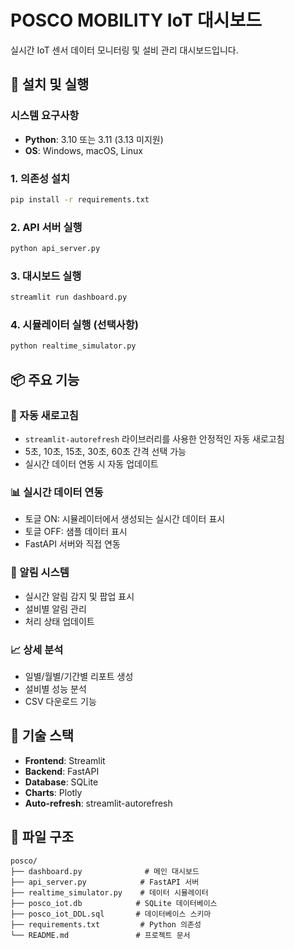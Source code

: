 # POSCO MOBILITY IoT 대시보드

실시간 IoT 센서 데이터 모니터링 및 설비 관리 대시보드입니다.

## 🚀 설치 및 실행

### 시스템 요구사항
- **Python**: 3.10 또는 3.11 (3.13 미지원)
- **OS**: Windows, macOS, Linux

### 1. 의존성 설치
```bash
pip install -r requirements.txt
```

### 2. API 서버 실행
```bash
python api_server.py
```

### 3. 대시보드 실행
```bash
streamlit run dashboard.py
```

### 4. 시뮬레이터 실행 (선택사항)
```bash
python realtime_simulator.py
```

## 📦 주요 기능

### 🔄 자동 새로고침
- `streamlit-autorefresh` 라이브러리를 사용한 안정적인 자동 새로고침
- 5초, 10초, 15초, 30초, 60초 간격 선택 가능
- 실시간 데이터 연동 시 자동 업데이트

### 📊 실시간 데이터 연동
- 토글 ON: 시뮬레이터에서 생성되는 실시간 데이터 표시
- 토글 OFF: 샘플 데이터 표시
- FastAPI 서버와 직접 연동

### 🚨 알림 시스템
- 실시간 알림 감지 및 팝업 표시
- 설비별 알림 관리
- 처리 상태 업데이트

### 📈 상세 분석
- 일별/월별/기간별 리포트 생성
- 설비별 성능 분석
- CSV 다운로드 기능

## 🔧 기술 스택

- **Frontend**: Streamlit
- **Backend**: FastAPI
- **Database**: SQLite
- **Charts**: Plotly
- **Auto-refresh**: streamlit-autorefresh

## 📁 파일 구조

```
posco/
├── dashboard.py              # 메인 대시보드
├── api_server.py            # FastAPI 서버
├── realtime_simulator.py    # 데이터 시뮬레이터
├── posco_iot.db            # SQLite 데이터베이스
├── posco_iot_DDL.sql       # 데이터베이스 스키마
├── requirements.txt         # Python 의존성
└── README.md               # 프로젝트 문서
```

